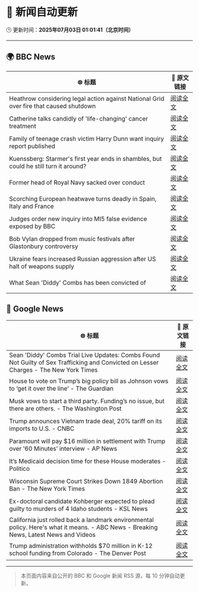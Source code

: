 # 🧠 新闻自动更新

🕒 更新时间：**2025年07月03日 01:01:41（北京时间）**

---

## 🌍 BBC News

| 🌐 标题 | 🔗 原文链接 |
|--------|-------------|
| Heathrow considering legal action against National Grid over fire that caused shutdown | [阅读全文](https://www.bbc.com/news/articles/cly22eelnxjo) |
| Catherine talks candidly of 'life-changing' cancer treatment | [阅读全文](https://www.bbc.com/news/articles/c6257z1w5ypo) |
| Family of teenage crash victim Harry Dunn want inquiry report published | [阅读全文](https://www.bbc.com/news/articles/c86g0g436dpo) |
| Kuenssberg: Starmer's first year ends in shambles, but could he still turn it around? | [阅读全文](https://www.bbc.com/news/articles/cp8m9vdz2m4o) |
| Former head of Royal Navy sacked over conduct | [阅读全文](https://www.bbc.com/news/articles/c4g8zz840ydo) |
| Scorching European heatwave turns deadly in Spain, Italy and France | [阅读全文](https://www.bbc.com/news/articles/cwyg5pq584eo) |
| Judges order new inquiry into MI5 false evidence exposed by BBC | [阅读全文](https://www.bbc.com/news/articles/c8d6e4d8v8mo) |
| Bob Vylan dropped from music festivals after Glastonbury controversy | [阅读全文](https://www.bbc.com/news/articles/cz09y1r1y1ro) |
| Ukraine fears increased Russian aggression after US halt of weapons supply | [阅读全文](https://www.bbc.com/news/articles/cgk33k204ddo) |
| What Sean 'Diddy' Combs has been convicted of | [阅读全文](https://www.bbc.com/news/articles/c0qz32wzeego) |

## 📰 Google News

| 🌐 标题 | 🔗 原文链接 |
|--------|-------------|
| Sean 'Diddy' Combs Trial Live Updates: Combs Found Not Guilty of Sex Trafficking and Convicted on Lesser Charges - The New York Times | [阅读全文](https://news.google.com/rss/articles/CBMifEFVX3lxTE1nUWRnUk4zTTA2RFlVS3JGWXBMVTJFUC16UW1XOURKZm4zX0pQOTlabFhlZXdyRzc2MEdYa2JQenBpWGVVVEJWVEh2ZHFZYjRYcEJYTjVJVGQ4NWlMMVlzdEVBdTlHLWNGLWZCVEEwc1ozYnhlMEJ6Y1p3Zks?oc=5) |
| House to vote on Trump’s big policy bill as Johnson vows to ‘get it over the line’ - The Guardian | [阅读全文](https://news.google.com/rss/articles/CBMie0FVX3lxTE53QkxldWIzdkVGVDVyX3BkOFNTUExndGYtOHhTa24tRHNZOS1Jd2pDNU1lN1hxQ1hFMTNwNFl2Vm5PYmxzX1hCUlBqRDFOSXBfVlRCZ1BpaEExemViQ3dJVFVrQ1dvR18wUU9Rc3RvdkxIRVdJdHpNWGVZcw?oc=5) |
| Musk vows to start a third party. Funding’s no issue, but there are others. - The Washington Post | [阅读全文](https://news.google.com/rss/articles/CBMiiAFBVV95cUxOTHUzUm02UHBfZEI0dE5hXzZTMHdRZ1hHc0dFYVJRRU93cy1BajM5a0xUUEpZeDE3c3VmUTJyRTQ5R0IxWC1YbmRuT3h1NVJ2VFlGZ0g4OXpHRDNUNFFQbkRfa0p4dnMyWXFtYjB2Y3JKNnpYcFpnOUtYNWl2TTE1VDJWYnB3akZn?oc=5) |
| Trump announces Vietnam trade deal, 20% tariff on its imports to U.S. - CNBC | [阅读全文](https://news.google.com/rss/articles/CBMibkFVX3lxTFBkdVVOQV9GeG9iTUctYXRwRHdFdzlkekx3WlY5bFlSRlAxcWNRSzZxYzItUGVVVWdtTXM1eXpCUVpXOE9OVTRwWUdWZTdNRlpQSzlXbllvdl9OTDJCZjFkMWUzbEJaVHNXRV9DUlpR0gFzQVVfeXFMUGtJeW16clBEa2V2MEpsdGRaS1BtTlhfU1hvc0VJMVBVb0hrdWVIU1JkZkViM2Z0bU5UUjFxcGxEdjV4emg2ZjJ6c3RETGFDbVlWVjYycjRYRk15Vk9uQ2RsdmI4dDVWX0tBTWo0SDZiZEJlSQ?oc=5) |
| Paramount will pay $16 million in settlement with Trump over ’60 Minutes’ interview - AP News | [阅读全文](https://news.google.com/rss/articles/CBMinAFBVV95cUxOTHBveGRxcXhqYm5OZXp0SFlSOU4xZ3BNVDdVSUFpQjNmc1FaOVAtVTZEbldHWTBRbnlpUmRuTUVKWV9tMUFVbDJpNlZlcDFsUWNUSldCX2NrRFE4Vjd2aERyZXpZSnNMVFhHeVlDc2xvSkxGV2dvTlVZc0NBRk94NTRKS1ZFZlpHMFZKeHVJaHpWZFN5VVFJTjNmSHU?oc=5) |
| It’s Medicaid decision time for these House moderates - Politico | [阅读全文](https://news.google.com/rss/articles/CBMimgFBVV95cUxNWXFPeEFCaG9CNFNrREFrcnlxNWJJTFVYSU1sNWlweU9SZUFIaDVJTE5qQ2hnVjNwaW1LWThNRm40ZkdYcjdqMHRpUWpsRDVtTHhEWlJhaVZxQ2JEVjN0eFhVcTdkZV9ONFUycTk2bVZMaGxQdGtsaTlKUHd4ZnRhdWlFcnNGY3NSYWt3YWIwNkN6c3I2dzAtbWdn?oc=5) |
| Wisconsin Supreme Court Strikes Down 1849 Abortion Ban - The New York Times | [阅读全文](https://news.google.com/rss/articles/CBMihwFBVV95cUxPUE9HT1F5Ry1FQU5FYkRSTkg1WDdKaFBFM0ZTd1ZqRngxbFhaa054TmhDNmtGSzFwbGNaUzEzNVg0bU1jUHVVY3lrYUxBTlROalBpWENfRWhkVG8zUEUzZE0wanRoOEJNRHpYUm5sZnhsVk1nUU8xckJmdGFHZjdLdVF6LXI1TGs?oc=5) |
| Ex-doctoral candidate Kohberger expected to plead guilty to murders of 4 Idaho students - KSL News | [阅读全文](https://news.google.com/rss/articles/CBMiwgFBVV95cUxQUkJMZ2lQbzdjZDNCYTV2WmRISkstQ0dRRjB2VW5FUTVUY0Jya0NnNWZpZ0N5UllmT2VhU1haQXVSNlFmQjF6ODhDYy1mRlZTQkl2cy1vREU5ME4xa0kyVDM5eTdkdFE3WWZrOWMtRE44bko5R2VmZXptZnZ4TnNSYlpIWnVSdW5uQzhfRHdiUV9FUGxqaWRCTlktTlVpNnNwQ1NDMU1PaEFNNHV1NTdQV3JYNG1NRmJQZ3JQODhYaUN5Zw?oc=5) |
| California just rolled back a landmark environmental policy. Here's what it means. - ABC News - Breaking News, Latest News and Videos | [阅读全文](https://news.google.com/rss/articles/CBMipgFBVV95cUxNWnY1b0ZwdFp0aUMyOHlRQ0k5SnEya3V6MlBURk93cjhDUjlVTXhEYnNYUFpJNU4wQnlEcjZuMVF0TmhBMkNvazI2SDJqQU44QVQ1b2ZRSzJ1aTRiNUF1UmdvbTVsaEF4LWpwSXdJTTVIOTY5MDA1Q0MxRFJocEx2TlJLVS1Xd0ZkWHRCSlllUUk3VEtBOXZKUGZTc3NqQTd0Z3dFQTJ30gGrAUFVX3lxTFBhU0k3TjdkSHNqNkVzWjBTVmstUlh0QXJIb1BLaUY4bG1yWEJlMWRhbVAyZHRVOHktX3NGSXVtemdUUXpCNDJxU2ZoR2V3TG5zeWVxQ0p1WjZpX0o2Y2kzREpOLXR2RXJqd0lXMWdNRG05cmRTcE9IdFFhcno3YmdPd2pKSGs4bDR6cURRTkk5dkJPRElKUGRaMzUzd1k3MzRvUVB1eVNya3JCYw?oc=5) |
| Trump administration withholds $70 million in K-12 school funding from Colorado - The Denver Post | [阅读全文](https://news.google.com/rss/articles/CBMimAFBVV95cUxNZHFQMW5hTU41N0gxYWpTUW03SG9hWFlSTXNTQVgwUW9lME5pOTE3Y2tLQUw2Qy1CUlpsUVdnTTdxTG44SFpFNU04UDlmd3h4cThYNm8yUzNEOGVpeXd4bWNncUY0LVAzUDRZSldsbVhualBvMzlpMUVhTWJ6SDQ1TVNWWHVYNmUxcWdhRnhJTmhCVnZEVHdoetIBngFBVV95cUxNYl9vMlpRYXc1dFg5RHBXLVZRVFVSSm1DQTMza2pUdFdxOWdhSl9sM2RMX1pERFJDaWNSUDUxR0NkVjhhOHRZVWhOeGE3dkZ3MHlQdVViN3YwVk1hYTlSeFhXSGFNYktlTExHVEFRaUxHcHlucHdpQUJnLUE0VF9QaDg3N0pCYUE4QXJzelE1d2ZQbFBxNzdkVVhCcG5qUQ?oc=5) |

---
> 本页面内容来自公开的 BBC 和 Google 新闻 RSS 源，每 10 分钟自动更新。